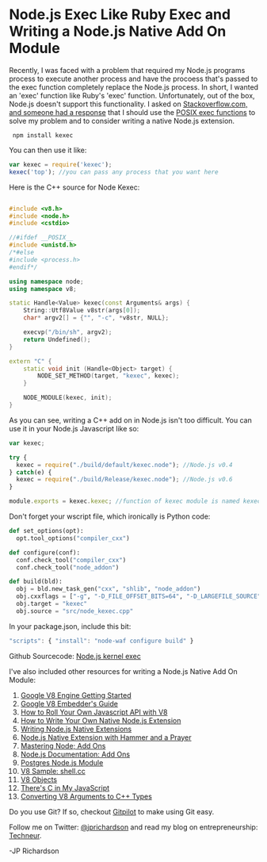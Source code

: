 <!--
author: JP
publish: Mon Dec 05 2011 02:14:55 GMT-0600 (CST)
status: publish
type: post
link: https://procbits.wordpress.com/2011/12/04/node-js-exec-like-ruby-exec-and-writing-a-node-js-native-add-on-module/
tags: JavaScript, Node.js
slug: 2011/12/04/node-js-exec-like-ruby-exec-and-writing-a-node-js-native-add-on-module
-->

Node.js Exec Like Ruby Exec and Writing a Node.js Native Add On Module
======================================================================

Recently, I was faced with a problem that required my Node.js programs
process to execute another process and have the procoess that's passed
to the exec function completely replace the Node.js process. In short, I
wanted an 'exec' function like Ruby's 'exec' function. Unfortunately,
out of the box, Node.js doesn't support this functionality. I asked on
[Stackoverflow.com, and someone had a
response](http://stackoverflow.com/questions/8362181/like-ruby-exec-but-for-node-js)
that I should use the [POSIX exec
functions](http://linux.die.net/man/3/exec) to solve my problem and to
consider writing a native Node.js extension.

` npm install kexec`

You can then use it like:

```javascript
var kexec = require('kexec');
kexec('top'); //you can pass any process that you want here
```

Here is the C++ source for Node Kexec:

```cpp

#include <v8.h>
#include <node.h>
#include <cstdio>

//#ifdef __POSIX__
#include <unistd.h>
/*#else
#include <process.h>
#endif*/

using namespace node;
using namespace v8;

static Handle<Value> kexec(const Arguments& args) {
    String::Utf8Value v8str(args[0]);
    char* argv2[] = {"", "-c", *v8str, NULL};

    execvp("/bin/sh", argv2);      
    return Undefined();
}

extern "C" {
    static void init (Handle<Object> target) {
        NODE_SET_METHOD(target, "kexec", kexec);
    }

    NODE_MODULE(kexec, init);
}
```

As you can see, writing a C++ add on in Node.js isn't too difficult. You
can use it in your Node.js Javascript like so:

```javascript
var kexec;

try {
  kexec = require("./build/default/kexec.node"); //Node.js v0.4
} catch(e) {
  kexec = require("./build/Release/kexec.node"); //Node.js v0.6
}

module.exports = kexec.kexec; //function of kexec module is named kexec
```

Don't forget your wscript file, which ironically is Python code:

```python
def set_options(opt):
  opt.tool_options("compiler_cxx")

def configure(conf):
  conf.check_tool("compiler_cxx")
  conf.check_tool("node_addon")

def build(bld):
  obj = bld.new_task_gen("cxx", "shlib", "node_addon") 
  obj.cxxflags = ["-g", "-D_FILE_OFFSET_BITS=64", "-D_LARGEFILE_SOURCE","-Wall"]
  obj.target = "kexec"
  obj.source = "src/node_kexec.cpp"
```

In your package.json, include this bit:

```javascript
"scripts": { "install": "node-waf configure build" }
```

Github Sourcecode: [Node.js kernel
exec](https://github.com/jprichardson/node-kexec)

I've also included other resources for writing a Node.js Native Add On
Module:

1.  [Google V8 Engine Getting
    Started](http://code.google.com/apis/v8/get_started.html)
2.  [Google V8 Embedder's
    Guide](http://code.google.com/apis/v8/embed.html)
3.  [How to Roll Your Own Javascript API with
    V8](http://syskall.com/how-to-roll-out-your-own-javascript-api-with)
4.  [How to Write Your Own Native Node.js
    Extension](http://syskall.com/how-to-write-your-own-native-nodejs-extension)
5.  [Writing Node.js Native
    Extensions](https://www.cloudkick.com/blog/2010/aug/23/writing-nodejs-native-extensions/)
6.  [Node.js Native Extension with Hammer and a
    Prayer](http://odoe.net/blog/?p=168)
7.  [Mastering Node; Add
    Ons](http://www.ipreferjim.com/2011/04/node-js-mastering-node-excerpt-addons/)
8.  [Node.js Documentation: Add
    Ons](http://nodejs.org/docs/v0.6.4/api/addons.html)
9.  [Postgres Node.js Module](https://github.com/ry/node_postgres)
10. [V8 Sample:
    shell.cc](http://v8.googlecode.com/svn/trunk/samples/shell.cc)
11. [V8
    Objects](http://create.tpsitulsa.com/blog/2009/01/29/v8-objects/)
12. [There's C in My
    JavaScript](http://nikhilm.bitbucket.org/articles/c_in_my_javascript/c_in_javascript_part_2.html)
13. [Converting V8 Arguments to C++
    Types](http://stackoverflow.com/questions/7476145/converting-from-v8arguments-to-c-types)

Do you use Git? If so, checkout [Gitpilot](http://gitpilot.com) to make
using Git easy.

Follow me on Twitter: [@jprichardson](http://twitter.com/jprichardson)
and read my blog on entrepreneurship: [Techneur](http://techneur.com).

-JP Richardson
